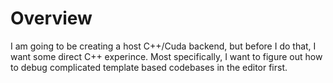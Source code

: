 # Overview

I am going to be creating a host C++/Cuda backend, but before I do that, I want some direct C++ experince. Most specifically, I want to figure out how to debug complicated template based codebases in the editor first.